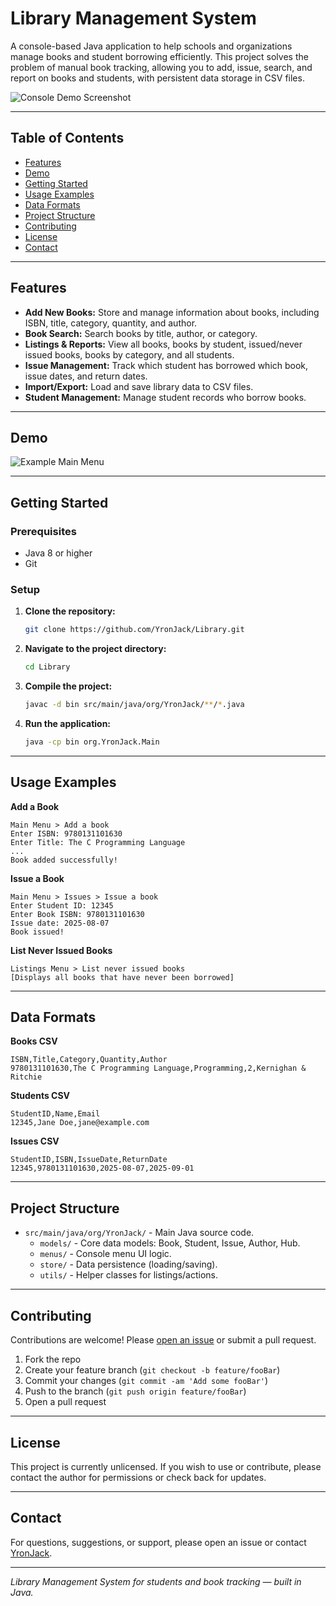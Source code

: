 
# Library Management System

A console-based Java application to help schools and organizations manage books and student borrowing efficiently. This project solves the problem of manual book tracking, allowing you to add, issue, search, and report on books and students, with persistent data storage in CSV files.

![Console Demo Screenshot](#) <!-- Replace # with actual screenshot link if available -->

---

## Table of Contents

- [Features](#features)
- [Demo](#demo)
- [Getting Started](#getting-started)
- [Usage Examples](#usage-examples)
- [Data Formats](#data-formats)
- [Project Structure](#project-structure)
- [Contributing](#contributing)
- [License](#license)
- [Contact](#contact)

---

## Features

- **Add New Books:** Store and manage information about books, including ISBN, title, category, quantity, and author.
- **Book Search:** Search books by title, author, or category.
- **Listings & Reports:** View all books, books by student, issued/never issued books, books by category, and all students.
- **Issue Management:** Track which student has borrowed which book, issue dates, and return dates.
- **Import/Export:** Load and save library data to CSV files.
- **Student Management:** Manage student records who borrow books.

---

## Demo

<!-- Add a screenshot or animated gif here -->
![Example Main Menu](#)

---

## Getting Started

### Prerequisites

- Java 8 or higher
- Git

### Setup

1. **Clone the repository:**
   ```sh
   git clone https://github.com/YronJack/Library.git
   ```
2. **Navigate to the project directory:**
   ```sh
   cd Library
   ```
3. **Compile the project:**
   ```sh
   javac -d bin src/main/java/org/YronJack/**/*.java
   ```
4. **Run the application:**
   ```sh
   java -cp bin org.YronJack.Main
   ```

---

## Usage Examples

**Add a Book**
```
Main Menu > Add a book
Enter ISBN: 9780131101630
Enter Title: The C Programming Language
...
Book added successfully!
```

**Issue a Book**
```
Main Menu > Issues > Issue a book
Enter Student ID: 12345
Enter Book ISBN: 9780131101630
Issue date: 2025-08-07
Book issued!
```

**List Never Issued Books**
```
Listings Menu > List never issued books
[Displays all books that have never been borrowed]
```

---

## Data Formats

**Books CSV**
```
ISBN,Title,Category,Quantity,Author
9780131101630,The C Programming Language,Programming,2,Kernighan & Ritchie
```

**Students CSV**
```
StudentID,Name,Email
12345,Jane Doe,jane@example.com
```

**Issues CSV**
```
StudentID,ISBN,IssueDate,ReturnDate
12345,9780131101630,2025-08-07,2025-09-01
```

---

## Project Structure

- `src/main/java/org/YronJack/` - Main Java source code.
  - `models/` - Core data models: Book, Student, Issue, Author, Hub.
  - `menus/` - Console menu UI logic.
  - `store/` - Data persistence (loading/saving).
  - `utils/` - Helper classes for listings/actions.

---

## Contributing

Contributions are welcome! Please [open an issue](https://github.com/YronJack/Library/issues) or submit a pull request.

1. Fork the repo
2. Create your feature branch (`git checkout -b feature/fooBar`)
3. Commit your changes (`git commit -am 'Add some fooBar'`)
4. Push to the branch (`git push origin feature/fooBar`)
5. Open a pull request

---

## License

This project is currently unlicensed. If you wish to use or contribute, please contact the author for permissions or check back for updates.

---

## Contact

For questions, suggestions, or support, please open an issue or contact [YronJack](https://github.com/YronJack).

---

*Library Management System for students and book tracking — built in Java.*


